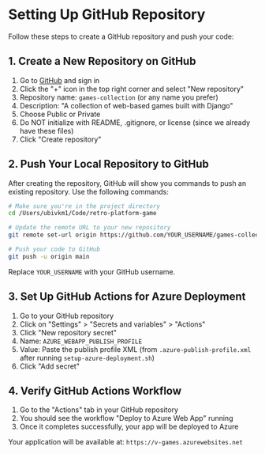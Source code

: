 # Setting Up GitHub Repository

Follow these steps to create a GitHub repository and push your code:

## 1. Create a New Repository on GitHub

1. Go to [GitHub](https://github.com) and sign in
2. Click the "+" icon in the top right corner and select "New repository"
3. Repository name: `games-collection` (or any name you prefer)
4. Description: "A collection of web-based games built with Django"
5. Choose Public or Private
6. Do NOT initialize with README, .gitignore, or license (since we already have these files)
7. Click "Create repository"

## 2. Push Your Local Repository to GitHub

After creating the repository, GitHub will show you commands to push an existing repository. Use the following commands:

```bash
# Make sure you're in the project directory
cd /Users/ubivkm1/Code/retro-platform-game

# Update the remote URL to your new repository
git remote set-url origin https://github.com/YOUR_USERNAME/games-collection.git

# Push your code to GitHub
git push -u origin main
```

Replace `YOUR_USERNAME` with your GitHub username.

## 3. Set Up GitHub Actions for Azure Deployment

1. Go to your GitHub repository
2. Click on "Settings" > "Secrets and variables" > "Actions"
3. Click "New repository secret"
4. Name: `AZURE_WEBAPP_PUBLISH_PROFILE`
5. Value: Paste the publish profile XML (from `.azure-publish-profile.xml` after running `setup-azure-deployment.sh`)
6. Click "Add secret"

## 4. Verify GitHub Actions Workflow

1. Go to the "Actions" tab in your GitHub repository
2. You should see the workflow "Deploy to Azure Web App" running
3. Once it completes successfully, your app will be deployed to Azure

Your application will be available at: `https://v-games.azurewebsites.net`

